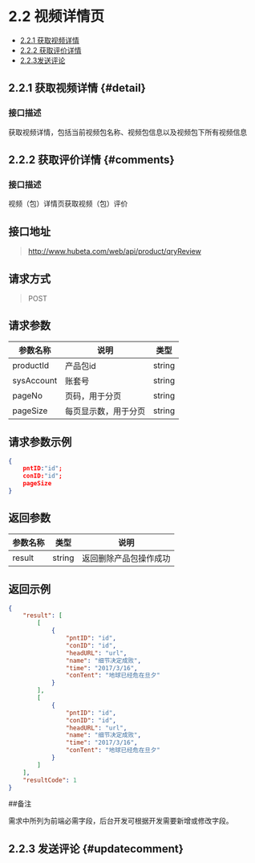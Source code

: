 # 2.2 视频详情页

- [2.2.1 获取视频详情](#detail) 
- [2.2.2 获取评价详情](#comments)
- [2.2.3发送评论](#updatecomment)

## 2.2.1 获取视频详情 {#detail}

### 接口描述

获取视频详情，包括当前视频包名称、视频包信息以及视频包下所有视频信息

## 2.2.2 获取评价详情 {#comments}

### 接口描述

视频（包）详情页获取视频（包）评价

## 接口地址

> http://www.hubeta.com/web/api/product/qryReview

## 请求方式

> POST

## 请求参数

| 参数名称 |说明 |类型 |
| --------- | ------------ | ------ |
| productId | 产品包id  |string |
| sysAccount | 账套号 |string |
| pageNo | 页码，用于分页 |string |
| pageSize | 每页显示数，用于分页 |string |

## 请求参数示例

```json
{
    pntID:"id";
	conID:"id";
	pageSize
}
```

## 返回参数

| 参数名称 |类型 |说明 |
| --------- | ------------ | ------ |
| result | string |返回删除产品包操作成功 |



## 返回示例
```json
{
    "result": [
        [
            {
                "pntID": "id",
                "conID": "id",
                "headURL": "url",
                "name": "细节决定成败",
                "time": "2017/3/16",
                "conTent": "地球已经危在旦夕"
            }
        ],
        [
            {
                "pntID": "id",
                "conID": "id",
                "headURL": "url",
                "name": "细节决定成败",
                "time": "2017/3/16",
                "conTent": "地球已经危在旦夕"
            }
        ]
    ],
    "resultCode": 1
}
```

##备注

需求中所列为前端必需字段，后台开发可根据开发需要新增或修改字段。

## 2.2.3 发送评论 {#updatecomment}